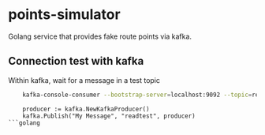 # points-simulator

Golang service that provides fake route points via kafka.

## Connection test with kafka

Within kafka, wait for a message in a test topic
```bash
	kafka-console-consumer --bootstrap-server=localhost:9092 --topic=readtest
```


```golang
	producer := kafka.NewKafkaProducer()
	kafka.Publish("My Message", "readtest", producer)
```golang



